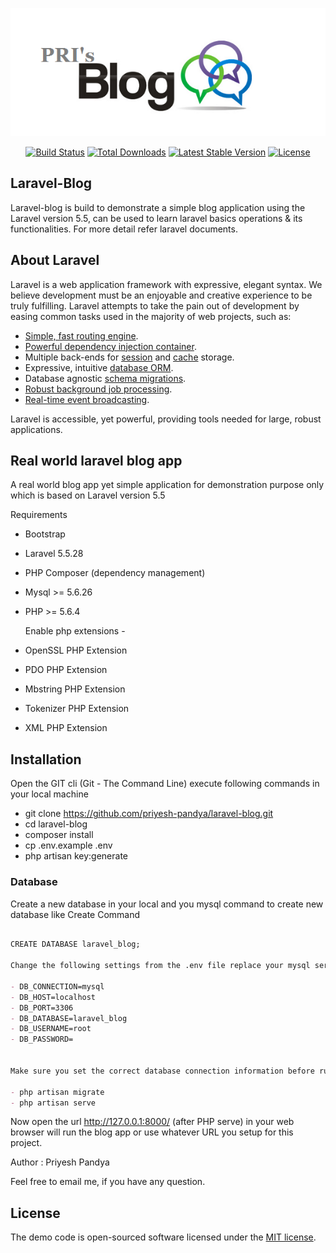 <p align="center"><img src="https://raw.githubusercontent.com/priyesh-pandya/laravel-blog/master/public/images/blog-content-logo.png"></p>

<p align="center">
<a href="https://travis-ci.org/laravel/framework"><img src="https://travis-ci.org/laravel/framework.svg" alt="Build Status"></a>
<a href="https://packagist.org/packages/laravel/framework"><img src="https://poser.pugx.org/laravel/framework/d/total.svg" alt="Total Downloads"></a>
<a href="https://packagist.org/packages/laravel/framework"><img src="https://poser.pugx.org/laravel/framework/v/stable.svg" alt="Latest Stable Version"></a>
<a href="https://packagist.org/packages/laravel/framework"><img src="https://poser.pugx.org/laravel/framework/license.svg" alt="License"></a>
</p>

## Laravel-Blog

Laravel-blog is build to demonstrate a simple blog application using the Laravel version 5.5, can be used to learn laravel basics operations & its functionalities. For more detail refer laravel documents.


## About Laravel

Laravel is a web application framework with expressive, elegant syntax. We believe development must be an enjoyable and creative experience to be truly fulfilling. Laravel attempts to take the pain out of development by easing common tasks used in the majority of web projects, such as:

- [Simple, fast routing engine](https://laravel.com/docs/routing).
- [Powerful dependency injection container](https://laravel.com/docs/container).
- Multiple back-ends for [session](https://laravel.com/docs/session) and [cache](https://laravel.com/docs/cache) storage.
- Expressive, intuitive [database ORM](https://laravel.com/docs/eloquent).
- Database agnostic [schema migrations](https://laravel.com/docs/migrations).
- [Robust background job processing](https://laravel.com/docs/queues).
- [Real-time event broadcasting](https://laravel.com/docs/broadcasting).

Laravel is accessible, yet powerful, providing tools needed for large, robust applications.
 
## Real world laravel blog app 

A real world blog app yet simple application for demonstration purpose only which is based on Laravel version 5.5

Requirements

- Bootstrap
- Laravel 5.5.28
- PHP Composer (dependency management)
- Mysql >= 5.6.26
- PHP >= 5.6.4

  Enable php extensions -	
- OpenSSL PHP Extension
- PDO PHP Extension
- Mbstring PHP Extension
- Tokenizer PHP Extension
- XML PHP Extension 
 

## Installation

Open the GIT cli (Git - The Command Line) execute following commands in your local machine

- git clone https://github.com/priyesh-pandya/laravel-blog.git
- cd laravel-blog
- composer install
- cp .env.example .env
- php artisan key:generate 


### Database

Create a new database in your local and you mysql command to create new database like Create Command

```markdown

CREATE DATABASE laravel_blog;

Change the following settings from the .env file replace your mysql server credentials, The default username for a new MySQL installation is root, with a blank password in my case.    

- DB_CONNECTION=mysql
- DB_HOST=localhost
- DB_PORT=3306
- DB_DATABASE=laravel_blog
- DB_USERNAME=root
- DB_PASSWORD=


Make sure you set the correct database connection information before running the migrations commands

- php artisan migrate
- php artisan serve

```

Now open the url http://127.0.0.1:8000/ (after PHP serve) in your web browser will run the blog app or use whatever URL you setup for this project.


Author : Priyesh Pandya

Feel free to email me, if you have any question.
 
 
## License
The demo code is open-sourced software licensed under the [MIT license](http://opensource.org/licenses/MIT).

 